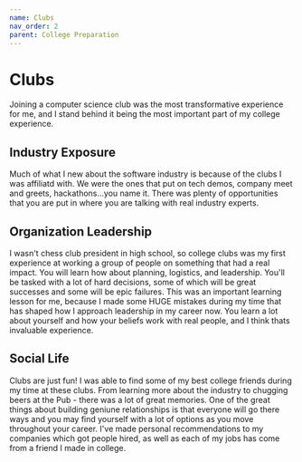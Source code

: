 ```yaml
---
name: Clubs
nav_order: 2
parent: College Preparation
---
```


# Clubs

Joining a computer science club was the most transformative experience for me, and I stand behind it being the most important part of my college experience.

## Industry Exposure

Much of what I new about the software industry is because of the clubs I was affiliatd with. We were the ones that put on tech demos, company meet and greets, hackathons...you name it. There was plenty of opportunities that you are put in where you are talking with real industry experts.

## Organization Leadership

I wasn't chess club president in high school, so college clubs was my first experience at working a group of people on something that had a real impact. You will learn how about planning, logistics, and leadership. You'll be tasked with a lot of hard decisions, some of which will be great successes and some will be epic failures. This was an important learning lesson for me, because I made some HUGE mistakes during my time that has shaped how I approach leadership in my career now. You learn a lot about yourself and how your beliefs work with real people, and I think thats invaluable experience.

## Social Life

Clubs are just fun! I was able to find some of my best college friends during my time at these clubs. From learning more about the industry to chugging beers at the Pub - there was a lot of great memories. One of the great things about building geniune relationships is that everyone will go there ways and you may find yourself with a lot of options as you move throughout your career. I've made personal recommendations to my companies which got people hired, as well as each of my jobs has come from a friend I made in college.
